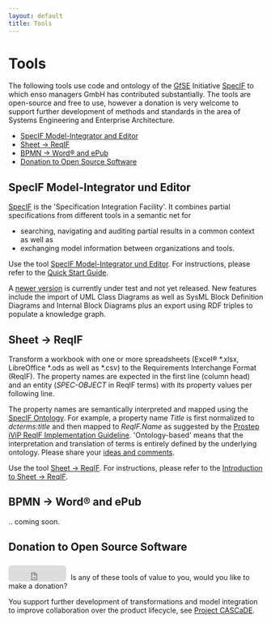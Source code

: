 ```yaml
---
layout: default
title: Tools
---
```


# Tools

The following tools use code and ontology of the <a href="https://gfse.org">GfSE</a> Initiative <a href="https://specif.de">SpecIF</a>
to which enso managers GmbH has contributed substantially.
The tools are open-source and free to use, however a donation is very welcome to support further development of methods and standards 
in the area of Systems Engineering and Enterprise Architecture.

<ul>
<li><a href="#specif-editor">SpecIF Model-Integrator and Editor</a></li>
<li><a href="#sheet2reqif">Sheet → ReqIF</a></li>
<li><a href="#bpmn2word">BPMN → Word® and ePub</a></li>
<li><a href="#open-source">Donation to Open Source Software</a></li>
</ul>


<h2 id="specif-editor">SpecIF Model-Integrator und Editor</h2>

<p><a href="https://specif.de">SpecIF</a> is the 'Specification Integration Facility'. It combines partial specifications from different tools in a semantic net for</p>
<ul>
<li>searching, navigating and auditing partial results in a common context as well as</li>
<li>exchanging model information between organizations and tools.</li>
</ul>
<p>Use the tool <a href="https://specif.de/apps/edit.html" target="_blank">SpecIF Model-Integrator und Editor</a>. For instructions, please refer to the <a href="https://specif.de/Manuals/01_Quick-Start-Guide_EN.html" target="_blank">Quick Start Guide</a>.</p>
<p>A <a href="https://specif.de/apps-alpha/edit.html" target="_blank">newer version</a> is currently under test and not yet released. 
New features include the import of UML Class Diagrams as well as SysML Block Definition Diagrams and Internal Block Diagrams plus an
export using RDF triples to populate a knowledge graph.</p>


<h2 id="sheet2reqif">Sheet → ReqIF</h2>

<p>Transform a workbook with one or more spreadsheets (Excel® *.xlsx, LibreOffice *.ods as well as *.csv) to the Requirements Interchange Format (ReqIF). The property names are expected in the first line (column head) and an entity (<span class="text-bg-light"><em>SPEC-OBJECT</em></span> in ReqIF terms) with its property values per following line.</p>
<p>The property names are semantically interpreted and mapped using the <a href="https://specif.de/apps/edit.html#import=https://specif.de/v1.1/Ontology.specif" target="_blank">SpecIF Ontology</a>. For example, a property name <span class="text-bg-light"><em>Title</em></span> is first normalized to <span class="text-bg-light"><em>dcterms:title</em></span> and then mapped to <span class="text-bg-light"><em>ReqIF.Name</em></span> as suggested by the 
<a href="https://www.ps-ent-2023.de/fileadmin/prod-download/prostep-ivip_ImplementationGuide_ReqIF_V1-8.pdf" target="_blank">Prostep iViP ReqIF Implementation Guideline</a>. 'Ontology-based' means that the interpretation and translation of terms is entirely defined by the underlying ontology. Please share your <a href="https://github.com/enso-managers/SpecIF-Tools/discussions/1" target="_blank">ideas and comments</a>.</p>
<p>Use the tool <a href="https://tools.enso-managers.de/sheet2reqif.html" target="_blank">Sheet → ReqIF</a>. For instructions, please refer to the <a href="./intro-sheet2reqif.html" target="_blank">Introduction to Sheet → ReqIF</a>.</p>


<h2 id="bpmn2word">BPMN → Word® and ePub</h2>

.. coming soon.


<h2 id="open-source">Donation to Open Source Software</h2>

<div style="float: left; margin: 6px 9px 0 0;" > <iframe src="https://github.com/sponsors/enso-managers/button" title = "Sponsor enso-managers" height = "32" width = "114" style = "border: 0; border-radius: 6px;" > </iframe></div >
<div style="padding-top:0.5em"><p>Is any of these tools of value to you, would you like to make a donation?</p><p>You support further development of transformations and model integration to improve collaboration over the product lifecycle, see <a href="https://cascade.gfse.org" target="_blank">Project CASCaDE</a>.</p></div>

